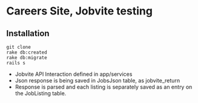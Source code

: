 # Careers Site, Jobvite testing

## Installation

```
git clone
rake db:created
rake db:migrate
rails s
```

- Jobvite API Interaction defined in app/services
- Json response is being saved in JobsJson table, as jobvite_return
- Response is parsed and each listing is separately saved as an entry on the JobListing table.
